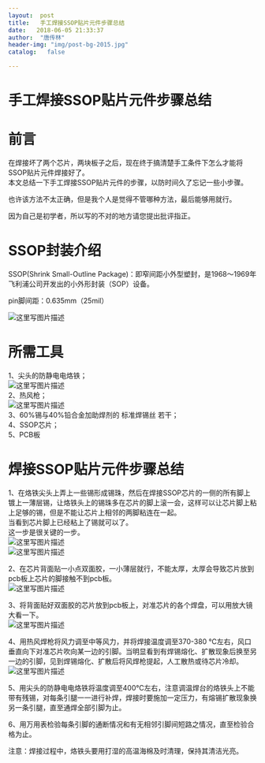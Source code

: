 ```yaml
---
layout:  post
title:   手工焊接SSOP贴片元件步骤总结
date:   2018-06-05 21:33:37
author:  "唐传林"
header-img: "img/post-bg-2015.jpg"
catalog:   false

---
```

#  手工焊接SSOP贴片元件步骤总结

#  前言

在焊接坏了两个芯片，两块板子之后，现在终于搞清楚手工条件下怎么才能将SSOP贴片元件焊接好了。  
本文总结一下手工焊接SSOP贴片元件的步骤，以防时间久了忘记一些小步骤。

也许该方法不太正确，但是我个人是觉得不管哪种方法，最后能够用就行。

因为自己是初学者，所以写的不对的地方请您提出批评指正。

#  SSOP封装介绍

SSOP(Shrink Small-Outline Package)：即窄间距小外型塑封，是1968～1969年飞利浦公司开发出的小外形封装（SOP）设备。

pin脚间距：0.635mm（25mil）

![这里写图片描述](http://img-blog.csdn.net/20180605200210848?watermark/2/text/aHR0cHM6Ly9ibG9nLmNzZG4ubmV0L1RhbmdfQ2h1YW5saW4=/font/5a6L5L2T/fontsize/400/fill/I0JBQkFCMA==/dissolve/70)

#  所需工具

1、尖头的防静电电烙铁；  
![这里写图片描述](http://img-blog.csdn.net/20180605202905284?watermark/2/text/aHR0cHM6Ly9ibG9nLmNzZG4ubmV0L1RhbmdfQ2h1YW5saW4=/font/5a6L5L2T/fontsize/400/fill/I0JBQkFCMA==/dissolve/70)  
2、热风枪；  
![这里写图片描述](http://img-blog.csdn.net/20180605202916160?watermark/2/text/aHR0cHM6Ly9ibG9nLmNzZG4ubmV0L1RhbmdfQ2h1YW5saW4=/font/5a6L5L2T/fontsize/400/fill/I0JBQkFCMA==/dissolve/70)  
3、60%锡与40%铅合金加助焊剂的  标准焊锡丝  若干；  
4、SSOP芯片；  
5、PCB板

#  焊接SSOP贴片元件步骤总结

1、在烙铁尖头上弄上一些锡形成锡珠，然后在焊接SSOP芯片的一侧的所有脚上镀上一薄层锡，让烙铁头上的锡珠多在芯片的脚上滚一会，这样可以让芯片脚上粘上足够的锡，但是不能让芯片上相邻的两脚粘连在一起。  
当看到芯片脚上已经粘上了锡就可以了。  
这一步是很关键的一步。  
![这里写图片描述](http://img-blog.csdn.net/2018060521294947?watermark/2/text/aHR0cHM6Ly9ibG9nLmNzZG4ubmV0L1RhbmdfQ2h1YW5saW4=/font/5a6L5L2T/fontsize/400/fill/I0JBQkFCMA==/dissolve/70)  
![这里写图片描述](http://img-blog.csdn.net/20180605203200837?watermark/2/text/aHR0cHM6Ly9ibG9nLmNzZG4ubmV0L1RhbmdfQ2h1YW5saW4=/font/5a6L5L2T/fontsize/400/fill/I0JBQkFCMA==/dissolve/70)

2、在芯片背面贴一小点双面胶，一小薄层就行，不能太厚，太厚会导致芯片放到pcb板上芯片的脚接触不到pcb板。  
![这里写图片描述](http://img-blog.csdn.net/20180605205054844?watermark/2/text/aHR0cHM6Ly9ibG9nLmNzZG4ubmV0L1RhbmdfQ2h1YW5saW4=/font/5a6L5L2T/fontsize/400/fill/I0JBQkFCMA==/dissolve/70)

3、将背面贴好双面胶的芯片放到pcb板上，对准芯片的各个焊盘，可以用放大镜大看一下。  
![这里写图片描述](http://img-blog.csdn.net/20180605205102510?watermark/2/text/aHR0cHM6Ly9ibG9nLmNzZG4ubmV0L1RhbmdfQ2h1YW5saW4=/font/5a6L5L2T/fontsize/400/fill/I0JBQkFCMA==/dissolve/70)

4、用热风焊枪将风力调至中等风力，并将焊接温度调至370-380
℃左右，风口垂直向下对准芯片吹向某一边的引脚。当明显看到有焊锡熔化、扩散现象后换至另一边的引脚，见到焊锡熔化、扩散后将风焊枪提起，人工散热或待芯片冷却。  
![这里写图片描述](http://img-blog.csdn.net/20180605212414964?watermark/2/text/aHR0cHM6Ly9ibG9nLmNzZG4ubmV0L1RhbmdfQ2h1YW5saW4=/font/5a6L5L2T/fontsize/400/fill/I0JBQkFCMA==/dissolve/70)

5、用尖头的防静电电烙铁将温度调至400℃左右，注意调温焊台的烙铁头上不能带有残锡，对每条引腿一一进行补焊，焊接时要施加一定压力，有熔锡扩散现象换另一条引腿，直至通焊全部引脚为止。

6、用万用表检验每条引脚的通断情况和有无相邻引脚间短路之情况，直至检验合格为止。

注意：焊接过程中，烙铁头要用打湿的高温海棉及时清理，保持其清洁光亮。

